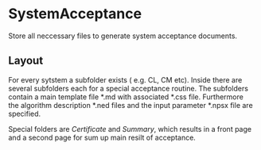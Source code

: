 # SystemAcceptance

Store all neccessary files to generate  system acceptance  documents.

## Layout

For every sytstem a subfolder exists ( e.g.  CL, CM etc). Inside there are several subfolders each for a special acceptance routine.
The subfolders  contain a  main template file  *.md  with associated  *.css file.
Furthermore  
the algorithm description  *.ned  files  and the  input parameter  *.npsx file are specified.


Special folders are   _Certificate_ and _Summary_, which results in a front page and a second page for sum up main resilt of acceptance.



